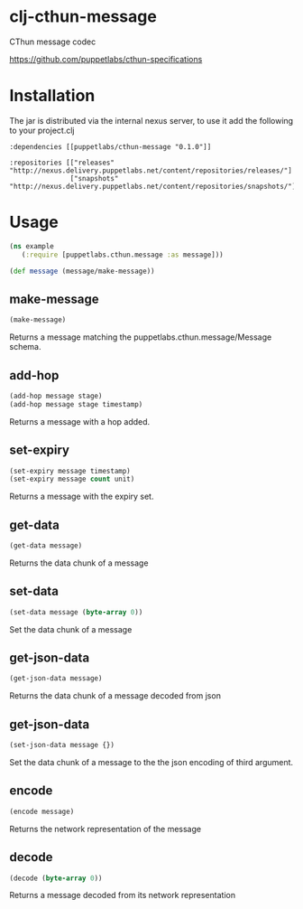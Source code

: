 # clj-cthun-message

CThun message codec

https://github.com/puppetlabs/cthun-specifications


# Installation

The jar is distributed via the internal nexus server, to use it add
the following to your project.clj

    :dependencies [[puppetlabs/cthun-message "0.1.0"]]

    :repositories [["releases" "http://nexus.delivery.puppetlabs.net/content/repositories/releases/"]
                   ["snapshots" "http://nexus.delivery.puppetlabs.net/content/repositories/snapshots/"]]

# Usage

``` clojure
(ns example
   (:require [puppetlabs.cthun.message :as message]))

(def message (message/make-message))
```

## make-message

``` clojure
(make-message)
```

Returns a message matching the puppetlabs.cthun.message/Message
schema.

## add-hop

``` clojure
(add-hop message stage)
(add-hop message stage timestamp)
```

Returns a message with a hop added.

## set-expiry

``` clojure
(set-expiry message timestamp)
(set-expiry message count unit)
```

Returns a message with the expiry set.

## get-data

``` clojure
(get-data message)
```

Returns the data chunk of a message

## set-data

``` clojure
(set-data message (byte-array 0))
```

Set the data chunk of a message


## get-json-data

``` clojure
(get-json-data message)
```

Returns the data chunk of a message decoded from json


## get-json-data

``` clojure
(set-json-data message {})
```

Set the data chunk of a message to the the json encoding of third argument.

## encode

``` clojure
(encode message)
```

Returns the network representation of the message

## decode

``` clojure
(decode (byte-array 0))
```

Returns a message decoded from its network representation
